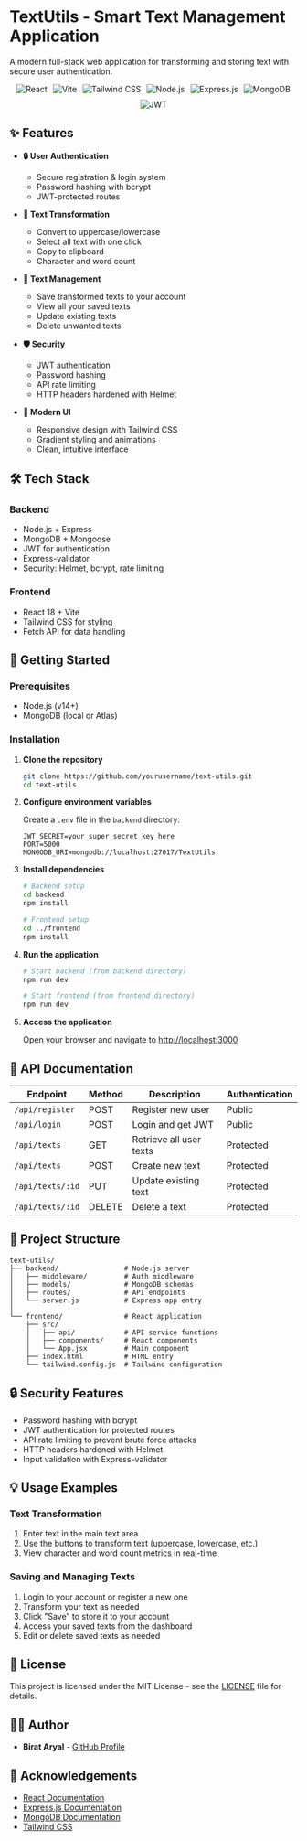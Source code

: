 # TextUtils - Smart Text Management Application

A modern full-stack web application for transforming and storing text with secure user authentication.

<div align="center">
  <div style="display: flex; flex-wrap: wrap; gap: 10px; justify-content: center;">
    <img src="https://img.shields.io/badge/React-61DAFB?style=for-the-badge&logo=react&logoColor=black" alt="React" />
    <img src="https://img.shields.io/badge/Vite-646CFF?style=for-the-badge&logo=vite&logoColor=white" alt="Vite" />
    <img src="https://img.shields.io/badge/Tailwind_CSS-38B2AC?style=for-the-badge&logo=tailwind-css&logoColor=white" alt="Tailwind CSS" />
    <img src="https://img.shields.io/badge/Node.js-339933?style=for-the-badge&logo=nodedotjs&logoColor=white" alt="Node.js" />
    <img src="https://img.shields.io/badge/Express-000000?style=for-the-badge&logo=express&logoColor=white" alt="Express.js" />
    <img src="https://img.shields.io/badge/MongoDB-47A248?style=for-the-badge&logo=mongodb&logoColor=white" alt="MongoDB" />
    <img src="https://img.shields.io/badge/JWT-000000?style=for-the-badge&logo=JSON%20web%20tokens&logoColor=white" alt="JWT" />
  </div>
</div>

## ✨ Features

- **🔒 User Authentication**
  - Secure registration & login system
  - Password hashing with bcrypt
  - JWT-protected routes

- **📝 Text Transformation**
  - Convert to uppercase/lowercase
  - Select all text with one click
  - Copy to clipboard
  - Character and word count

- **💾 Text Management**
  - Save transformed texts to your account
  - View all your saved texts
  - Update existing texts
  - Delete unwanted texts

- **🛡️ Security**
  - JWT authentication
  - Password hashing
  - API rate limiting
  - HTTP headers hardened with Helmet

- **🎨 Modern UI**
  - Responsive design with Tailwind CSS
  - Gradient styling and animations
  - Clean, intuitive interface

## 🛠️ Tech Stack

### Backend
- Node.js + Express
- MongoDB + Mongoose
- JWT for authentication
- Express-validator
- Security: Helmet, bcrypt, rate limiting

### Frontend
- React 18 + Vite
- Tailwind CSS for styling
- Fetch API for data handling

## 🚀 Getting Started

### Prerequisites
- Node.js (v14+)
- MongoDB (local or Atlas)

### Installation

1. **Clone the repository**
   ```bash
   git clone https://github.com/yourusername/text-utils.git
   cd text-utils
   ```

2. **Configure environment variables**
   
   Create a `.env` file in the `backend` directory:
   ```
   JWT_SECRET=your_super_secret_key_here
   PORT=5000
   MONGODB_URI=mongodb://localhost:27017/TextUtils
   ```

3. **Install dependencies**
   ```bash
   # Backend setup
   cd backend
   npm install
   
   # Frontend setup
   cd ../frontend
   npm install
   ```

4. **Run the application**
   ```bash
   # Start backend (from backend directory)
   npm run dev
   
   # Start frontend (from frontend directory)
   npm run dev
   ```

5. **Access the application**
   
   Open your browser and navigate to [http://localhost:3000](http://localhost:3000)

## 📡 API Documentation

| Endpoint | Method | Description | Authentication |
|----------|--------|-------------|----------------|
| `/api/register` | POST | Register new user | Public |
| `/api/login` | POST | Login and get JWT | Public |
| `/api/texts` | GET | Retrieve all user texts | Protected |
| `/api/texts` | POST | Create new text | Protected |
| `/api/texts/:id` | PUT | Update existing text | Protected |
| `/api/texts/:id` | DELETE | Delete a text | Protected |

## 📁 Project Structure

```
text-utils/
├── backend/                # Node.js server
│   ├── middleware/         # Auth middleware
│   ├── models/             # MongoDB schemas
│   ├── routes/             # API endpoints
│   └── server.js           # Express app entry
│
└── frontend/               # React application
    ├── src/
    │   ├── api/            # API service functions
    │   ├── components/     # React components
    │   └── App.jsx         # Main component
    ├── index.html          # HTML entry
    └── tailwind.config.js  # Tailwind configuration
```

## 🔒 Security Features

- Password hashing with bcrypt
- JWT authentication for protected routes
- API rate limiting to prevent brute force attacks
- HTTP headers hardened with Helmet
- Input validation with Express-validator

## 💡 Usage Examples

### Text Transformation
1. Enter text in the main text area
2. Use the buttons to transform text (uppercase, lowercase, etc.)
3. View character and word count metrics in real-time

### Saving and Managing Texts
1. Login to your account or register a new one
2. Transform your text as needed
3. Click "Save" to store it to your account
4. Access your saved texts from the dashboard
5. Edit or delete saved texts as needed


## 📜 License

This project is licensed under the MIT License - see the [LICENSE](LICENSE) file for details.

## 👨‍💻 Author

- **Birat Aryal** - [GitHub Profile](https://github.com/yourusername)

## 🙏 Acknowledgements

- [React Documentation](https://reactjs.org/)
- [Express.js Documentation](https://expressjs.com/)
- [MongoDB Documentation](https://docs.mongodb.com/)
- [Tailwind CSS](https://tailwindcss.com/)
  
